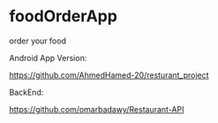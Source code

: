 # foodOrderApp

order your food

Android App Version:

https://github.com/AhmedHamed-20/resturant_project

BackEnd:

https://github.com/omarbadawy/Restaurant-API
